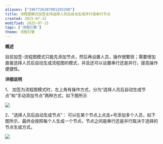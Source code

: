 ```yaml
---
aliases: ["1967726287901265298"]
title: 流程图模式加签支持选择人员后自动生成并行或串行节点
created: 2025-07-15
modified: 2025-07-15
tags: ['流程引擎']
theme: 流程引擎
---
```


**概述**

目前加签-流程图模式只能先添加节点，然后再设置人员，操作很繁琐；需要增加直接选择人员后自动生成流程图的模式，并且还可以设置串行还是并行，提高操作便捷性。

**详细说明**

1、 加签为流程图模式时，左上角有操作方式，分为“选择人员后自动生成节点”和“手动添加节点”两种方式，如下图所示

![](711936e83f60efae709a65cfe8274a8b.jpg)

2、“选择人员后自动生成节点”： 可以在某个节点上点击+号添加多个人员，如下图所示，最终会按照每个人生成一个节点，节点之间是串行还是并行取决于选择的节点生成方式。

![](3c041b99c62cebcef2d3980095b53913.jpg)